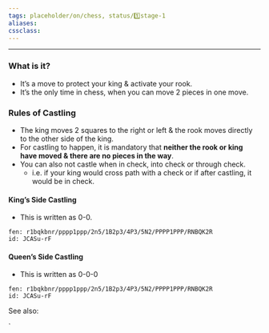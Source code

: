 ```yaml
---
tags: placeholder/on/chess, status/1️⃣stage-1   
aliases:
cssclass:
---
```

---

### What is it?
- It’s a move to protect your king & activate your rook.
- It’s the only time in chess, when you can move 2 pieces in one move.

### Rules of Castling
- The king moves 2 squares to the right or left & the rook moves directly to the other side of the king.
- For castling to happen, it is mandatory that **neither the rook or king have moved & there are no pieces in the way**.
- You can also not castle when in check, into check or through check. 
	- i.e. if your king would cross path with a check or if after castling, it would be in check.

#### King’s Side Castling
- This is written as 0-0.

```chesser
fen: r1bqkbnr/pppp1ppp/2n5/1B2p3/4P3/5N2/PPPP1PPP/RNBQK2R
id: JCASu-rF
```



#### Queen’s Side Castling
- This is written as 0-0-0

```chesser
fen: r1bqkbnr/pppp1ppp/2n5/1B2p3/4P3/5N2/PPPP1PPP/RNBQK2R
id: JCASu-rF
```




See also:

`
